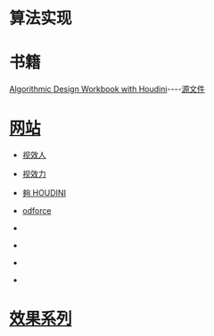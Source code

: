 # 算法实现

# 书籍
[Algorithmic Design Workbook with Houdini](https://github.com/all-in-one-houdini/Houdini_Algorithmic/blob/main/Algorithm_Implementation/Algorithmic%20Design%20Workbook%20with%20Houdini-%E5%B7%B2%E5%8E%8B%E7%BC%A9.pdf)----[源文件](https://github.com/all-in-one-houdini/AlgorithmicDesignWorkbookWithHoudini)


# [网站](https://github.com/all-in-one-houdini/Houdini_Algorithmic/blob/main/Algorithm_Implementation.md)

* [视效人](https://www.vfx.ren/)

* [视效力](https://www.vfxforce.cn/)

* [夠 HOUDINI
](http://www.gohoudini.net/)

* [odforce](https://forums.odforce.net/)

* []()

* []()

* []()

* []()

# [效果系列](https://github.com/all-in-one-houdini/Houdini_Algorithmic/tree/main/Algorithm_Implementation/vfx_series)
